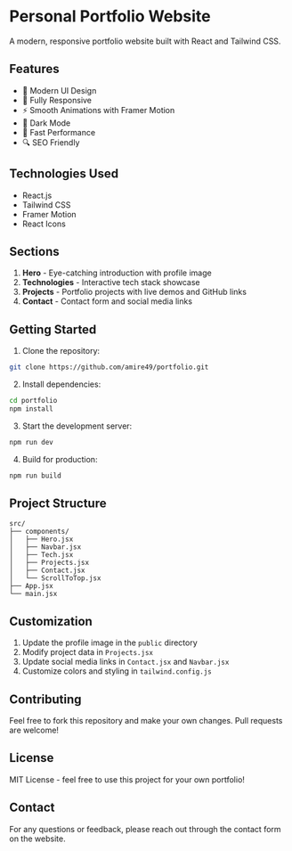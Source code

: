 


# Personal Portfolio Website

A modern, responsive portfolio website built with React and Tailwind CSS.

## Features

- 🎨 Modern UI Design
- 📱 Fully Responsive
- ⚡ Smooth Animations with Framer Motion
- 🌙 Dark Mode
- 🚀 Fast Performance
- 🔍 SEO Friendly

## Technologies Used

- React.js
- Tailwind CSS
- Framer Motion
- React Icons

## Sections

1. **Hero** - Eye-catching introduction with profile image
2. **Technologies** - Interactive tech stack showcase
3. **Projects** - Portfolio projects with live demos and GitHub links
4. **Contact** - Contact form and social media links

## Getting Started

1. Clone the repository:
```bash
git clone https://github.com/amire49/portfolio.git
```

2. Install dependencies:
```bash
cd portfolio
npm install
```

3. Start the development server:
```bash
npm run dev
```

4. Build for production:
```bash
npm run build
```

## Project Structure

```
src/
├── components/
│   ├── Hero.jsx
│   ├── Navbar.jsx
│   ├── Tech.jsx
│   ├── Projects.jsx
│   ├── Contact.jsx
│   └── ScrollToTop.jsx
├── App.jsx
└── main.jsx
```

## Customization

1. Update the profile image in the `public` directory
2. Modify project data in `Projects.jsx`
3. Update social media links in `Contact.jsx` and `Navbar.jsx`
4. Customize colors and styling in `tailwind.config.js`

## Contributing

Feel free to fork this repository and make your own changes. Pull requests are welcome!

## License

MIT License - feel free to use this project for your own portfolio!

## Contact

For any questions or feedback, please reach out through the contact form on the website.
